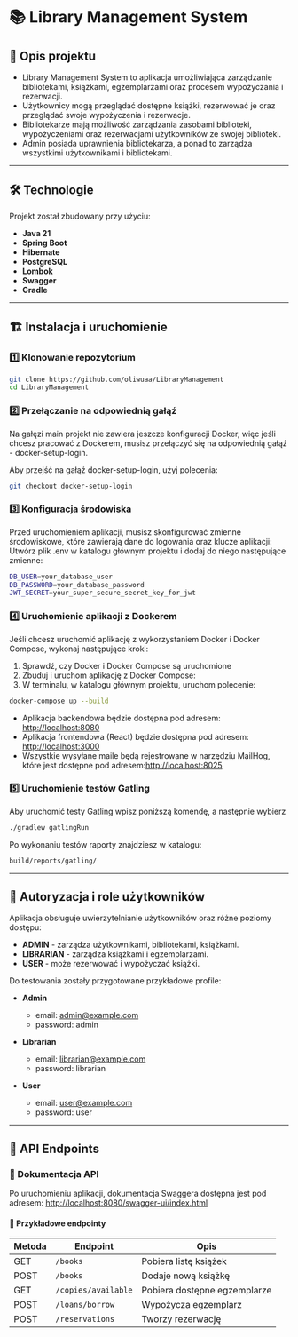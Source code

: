 # 📚 Library Management System

## 📖 Opis projektu

- Library Management System to aplikacja umożliwiająca zarządzanie bibliotekami, książkami, egzemplarzami oraz procesem wypożyczania i rezerwacji.
- Użytkownicy mogą przeglądać dostępne książki, rezerwować je oraz przeglądać swoje wypożyczenia i rezerwacje.
- Bibliotekarze mają możliwość zarządzania zasobami biblioteki, wypożyczeniami oraz rezerwacjami użytkowników ze swojej biblioteki.
- Admin posiada uprawnienia bibliotekarza, a ponad to zarządza wszystkimi użytkownikami i bibliotekami.

---

## 🛠 Technologie

Projekt został zbudowany przy użyciu:

- **Java 21**
- **Spring Boot**
- **Hibernate**
- **PostgreSQL**
- **Lombok**
- **Swagger**
- **Gradle**

---

## 🏗 Instalacja i uruchomienie

### 1️⃣ Klonowanie repozytorium

```bash
git clone https://github.com/oliwuaa/LibraryManagement
cd LibraryManagement
```
### 2️⃣ Przełączanie na odpowiednią gałąź

Na gałęzi main projekt nie zawiera jeszcze konfiguracji Docker, więc jeśli chcesz pracować z Dockerem, musisz przełączyć się na odpowiednią gałąź - docker-setup-login.

Aby przejść na gałąź docker-setup-login, użyj polecenia:

```bash
git checkout docker-setup-login
```

### 3️⃣ Konfiguracja środowiska

Przed uruchomieniem aplikacji, musisz skonfigurować zmienne środowiskowe, które zawierają dane do logowania oraz klucze aplikacji:
Utwórz plik .env w katalogu głównym projektu i dodaj do niego następujące zmienne:

```bash
DB_USER=your_database_user
DB_PASSWORD=your_database_password
JWT_SECRET=your_super_secure_secret_key_for_jwt
```

### 4️⃣ Uruchomienie aplikacji z Dockerem

Jeśli chcesz uruchomić aplikację z wykorzystaniem Docker i Docker Compose, wykonaj następujące kroki:
1) Sprawdź, czy Docker i Docker Compose są uruchomione
2) Zbuduj i uruchom aplikację z Docker Compose:
3) W terminalu, w katalogu głównym projektu, uruchom polecenie:

```bash
docker-compose up --build 
```

- Aplikacja backendowa będzie dostępna pod adresem: [http://localhost:8080](http://localhost:8080)
- Aplikacja frontendowa (React) będzie dostępna pod adresem: [http://localhost:3000](http://localhost:3000)
- Wszystkie wysyłane maile będą rejestrowane w narzędziu MailHog, które jest dostępne pod adresem:[http://localhost:8025](http://localhost:8025)


### 5️⃣ Uruchomienie testów Gatling
Aby uruchomić testy Gatling wpisz poniższą komendę, a następnie wybierz 

```bash
./gradlew gatlingRun
```

Po wykonaniu testów raporty znajdziesz w katalogu:
```bash
build/reports/gatling/
```

---

## 🔑 Autoryzacja i role użytkowników

Aplikacja obsługuje uwierzytelnianie użytkowników oraz różne poziomy dostępu:

- **ADMIN** - zarządza użytkownikami, bibliotekami, książkami.
- **LIBRARIAN** - zarządza książkami i egzemplarzami.
- **USER** - może rezerwować i wypożyczać książki.

Do testowania zostały przygotowane przykładowe profile:
- **Admin**
  - email: admin@example.com
  - password: admin

- **Librarian**
  - email: librarian@example.com
  - password: librarian

- **User**
  - email: user@example.com
  - password: user


---

## 🔗 API Endpoints

### 📜 Dokumentacja API

Po uruchomieniu aplikacji, dokumentacja Swaggera dostępna jest pod adresem:
[http://localhost:8080/swagger-ui/index.html](http://localhost:8080/swagger-ui/index.html)

#### 📌 Przykładowe endpointy

| Metoda | Endpoint            | Opis                         |
| ------ | ------------------- | ---------------------------- |
| GET    | `/books`            | Pobiera listę książek        |
| POST   | `/books`            | Dodaje nową książkę          |
| GET    | `/copies/available` | Pobiera dostępne egzemplarze |
| POST   | `/loans/borrow`     | Wypożycza egzemplarz         |
| POST   | `/reservations`     | Tworzy rezerwację            |

